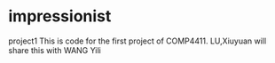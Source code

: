# impressionist
project1
This is code for the first project of COMP4411. LU,Xiuyuan will share this with WANG Yili
